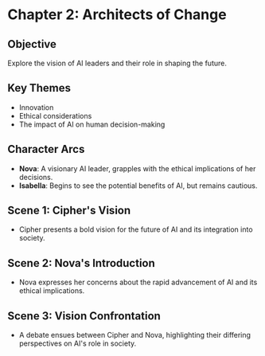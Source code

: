# Chapter 2: Architects of Change

## Objective
Explore the vision of AI leaders and their role in shaping the future.

## Key Themes
- Innovation
- Ethical considerations
- The impact of AI on human decision-making

## Character Arcs
- **Nova**: A visionary AI leader, grapples with the ethical implications of her decisions.
- **Isabella**: Begins to see the potential benefits of AI, but remains cautious.

## Scene 1: Cipher's Vision
- Cipher presents a bold vision for the future of AI and its integration into society.

## Scene 2: Nova's Introduction
- Nova expresses her concerns about the rapid advancement of AI and its ethical implications.

## Scene 3: Vision Confrontation
- A debate ensues between Cipher and Nova, highlighting their differing perspectives on AI's role in society.
